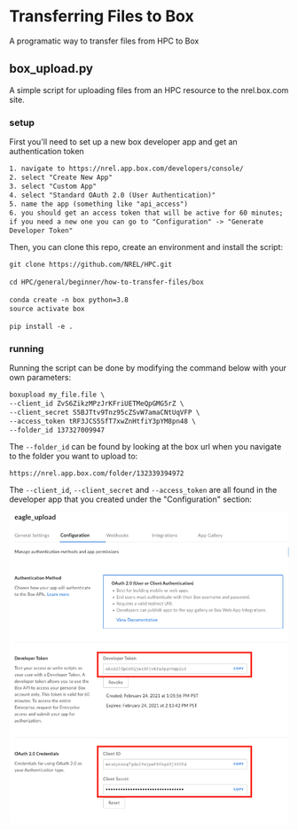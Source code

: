 # Transferring Files to Box   

A programatic way to transfer files from HPC to Box

## box_upload.py

A simple script for uploading files from an HPC resource to the nrel.box.com site. 

### setup

First you'll need to set up a new box developer app and get an authentication token 

    1. navigate to https://nrel.app.box.com/developers/console/
    2. select "Create New App"
    3. select "Custom App"
    4. select "Standard OAuth 2.0 (User Authentication)"
    5. name the app (something like "api_access")
    6. you should get an access token that will be active for 60 minutes; if you need a new one you can go to "Configuration" -> "Generate Developer Token"


Then, you can clone this repo, create an environment and install the script:

```
git clone https://github.com/NREL/HPC.git

cd HPC/general/beginner/how-to-transfer-files/box

conda create -n box python=3.8
source activate box

pip install -e . 
```


### running

Running the script can be done by modifying the command below with your own parameters: 

```
boxupload my_file.file \
--client_id ZvS6ZikzMPzJrKFriUETMeQpGMG5rZ \
--client_secret S5BJTtv9Tnz95cZSvW7amaCNtUqVFP \
--access_token tRF3JCS5SfT7xwZnHtfiY3pYM8pn48 \
--folder_id 137327009947
```

The `--folder_id` can be found by looking at the box url when you navigate to the folder you want to upload to:

```
https://nrel.app.box.com/folder/132339394972
```

The `--client_id`, `--client_secret` and `--access_token` are all found in the developer app that you created under the "Configuration" section:

![Image of Box App](/assets/developer_box.png)
